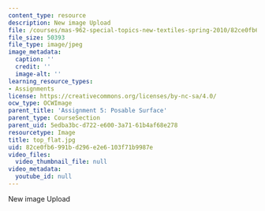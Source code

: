 ```yaml
---
content_type: resource
description: New image Upload
file: /courses/mas-962-special-topics-new-textiles-spring-2010/82ce0fb6991bd296e2e6103f71b9987e_top_flat.jpg
file_size: 50393
file_type: image/jpeg
image_metadata:
  caption: ''
  credit: ''
  image-alt: ''
learning_resource_types:
- Assignments
license: https://creativecommons.org/licenses/by-nc-sa/4.0/
ocw_type: OCWImage
parent_title: 'Assignment 5: Posable Surface'
parent_type: CourseSection
parent_uid: 5edba3bc-d722-e600-3a71-61b4af68e278
resourcetype: Image
title: top_flat.jpg
uid: 82ce0fb6-991b-d296-e2e6-103f71b9987e
video_files:
  video_thumbnail_file: null
video_metadata:
  youtube_id: null
---
```

New image Upload